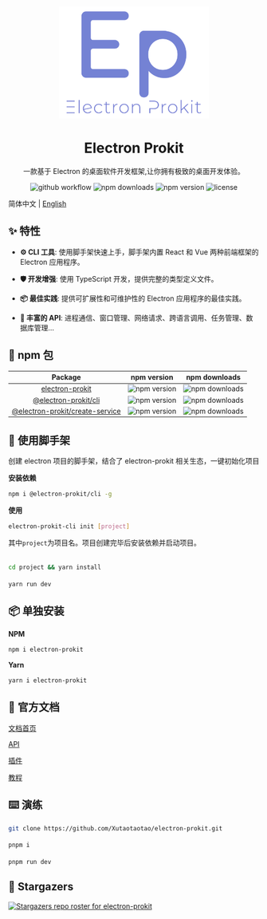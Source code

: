 <div align="center">
  <p align="center">
    <img style="width:300px" src="https://github.com/Xutaotaotao/electron-prokit/blob/main/docs/public/logo.svg" alt="logo">
  </p>
  <h1>Electron Prokit</h1>
  <p>一款基于 Electron 的桌面软件开发框架,让你拥有极致的桌面开发体验。</p>

  ![github workflow](https://github.com/Xutaotaotao/electron-prokit/actions/workflows/release.yml/badge.svg) ![npm downloads](https://img.shields.io/npm/dm/electron-prokit) ![npm version](https://img.shields.io/npm/v/electron-prokit) ![license](https://img.shields.io/github/license/Xutaotaotao/electron-prokit?color=%232dce89&logo=github&style=flat-square)
</div>



简体中文 | [English](./README.md)


## ✨ 特性

- **⚙️ CLI 工具**: 使用脚手架快速上手，脚手架内置 React 和 Vue 两种前端框架的 Electron 应用程序。

- **🛡 开发增强**: 使用 TypeScript 开发，提供完整的类型定义文件。

- **📦 最佳实践**: 提供可扩展性和可维护性的 Electron 应用程序的最佳实践。

- **🎨 丰富的 API**: 进程通信、窗口管理、网络请求、跨语言调用、任务管理、数据库管理...

## 👜 npm 包

|Package|npm version|npm downloads|
| :-: | :-: | :-: |
| [electron-prokit](packages/electron-prokit) | ![npm version](https://img.shields.io/npm/v/electron-prokit) | ![npm downloads](https://img.shields.io/npm/dm/electron-prokit) |
| [@electron-prokit/cli](packages/cli) | ![npm version](https://img.shields.io/npm/v/@electron-prokit/cli) | ![npm downloads](https://img.shields.io/npm/dm/@electron-prokit/cli) |
| [@electron-prokit/create-service](packages/create-service)| ![npm version](https://img.shields.io/npm/v/@electron-prokit/create-service) | ![npm downloads](https://img.shields.io/npm/dm/@electron-prokit/create-service) |

## 🔧 使用脚手架

创建 electron 项目的脚手架，结合了 electron-prokit 相关生态，一键初始化项目

**安装依赖**

```bash
npm i @electron-prokit/cli -g
```

**使用**

```bash
electron-prokit-cli init [project]
```

其中`project`为项目名。项目创建完毕后安装依赖并启动项目。

```bash

cd project && yarn install

yarn run dev

```

## 📦 单独安装

**NPM**

```bash
npm i electron-prokit
```

**Yarn**

```bash
yarn i electron-prokit
```

## 📖 官方文档

<a href="https://xutaotaotao.github.io/electron-prokit/zh" target="_blank">文档首页</a>

<a href="https://xutaotaotao.github.io/electron-prokit/zh/api" target="_blank">API</a>

<a href="https://xutaotaotao.github.io/electron-prokit/zh/plugin" target="_blank">插件</a>

<a href="https://xutaotaotao.github.io/electron-prokit/zh/tutorials" target="_blank">教程</a>



## ⌨️ 演练

```bash
git clone https://github.com/Xutaotaotao/electron-prokit.git

pnpm i

pnpm run dev

```

## 👥 Stargazers

[![Stargazers repo roster for electron-prokit](https://reporoster.com/stars/Xutaotaotao/electron-prokit)](https://github.com/Xutaotaotao/electron-prokit/stargazers)
